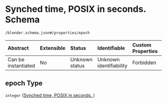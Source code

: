 # Synched time, POSIX in seconds.  Schema

```txt
/blender.schema.json#/properties/epoch
```



| Abstract            | Extensible | Status         | Identifiable            | Custom Properties | Additional Properties | Access Restrictions | Defined In                                                                              |
| :------------------ | :--------- | :------------- | :---------------------- | :---------------- | :-------------------- | :------------------ | :-------------------------------------------------------------------------------------- |
| Can be instantiated | No         | Unknown status | Unknown identifiability | Forbidden         | Allowed               | none                | [blender.schema.json\*](../../out/streaming/blender.schema.json "open original schema") |

## epoch Type

`integer` ([Synched time, POSIX in seconds. ](blender-properties-synched-time-posix-in-seconds-.md))

